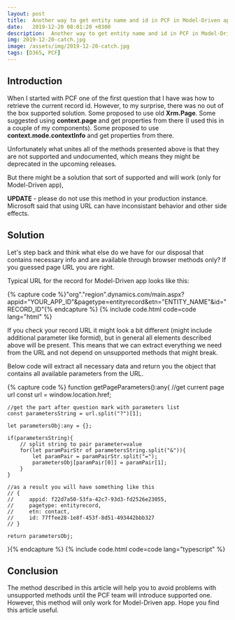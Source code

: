 ```yaml
---
layout: post
title:  Another way to get entity name and id in PCF in Model-Driven app
date:   2019-12-20 08:01:20 +0300
description:  Another way to get entity name and id in PCF in Model-Driven app
img: 2019-12-20-catch.jpg
image: /assets/img/2019-12-20-catch.jpg
tags: [D365, PCF]
---
```

## Introduction

When I started with PCF one of the first question that I have was how to retrieve the current record id. However, to my surprise, there was no out of the box supported solution. Some proposed to use old **Xrm.Page**. Some suggested using **context.page** and get properties from there (I used this in a couple of my components). Some proposed to use **context.mode.contextInfo** and get properties from there.

Unfortunately what unites all of the methods presented above is that they are not supported and undocumented, which means they might be deprecated in the upcoming releases.

But there might be a solution that sort of supported and will work (only for Model-Driven app),

**UPDATE** - please do not use this method in your production instance. Microsoft said that using URL can have inconsistant behavior and other side effects.

## Solution

Let's step back and think what else do we have for our disposal that contains necessary info and are available through browser methods only? If you guessed page URL you are right.

Typical URL for the record for Model-Driven app looks like this:

{% capture code %}"org"."region".dynamics.com/main.aspx?appid="YOUR_APP_ID"&pagetype=entityrecord&etn="ENTITY_NAME"&id="RECORD_ID"{% endcapture %}
{% include code.html code=code lang="html" %}

If you check your record URL it might look a bit different (might include additional parameter like formid), but in general all elements described above will be present. This means that we can extract everything we need from the URL and not depend on unsupported methods that might break.

Below code will extract all necessary data and return you the object that contains all available parameters from the URL.

{% capture code %}
function getPageParameters():any{
    //get current page url
    const url = window.location.href;

    //get the part after question mark with parameters list
    const parametersString = url.split("?")[1]; 

    let parametersObj:any = {};

    if(parametersString){
        // split string to pair parameter=value
        for(let paramPairStr of parametersString.split("&")){
            let paramPair = paramPairStr.split("=");
            parametersObj[paramPair[0]] = paramPair[1];
        }
    }

    //as a result you will have something like this
    // {
    //     appid: f22d7a50-53fa-42c7-93d3-fd2526e23055,
    //     pagetype: entityrecord,
    //     etn: contact,
    //     id: 77ffee28-1e8f-453f-8d51-493442bbb327
    // }

    return parametersObj;
}{% endcapture %}
{% include code.html code=code lang="typescript" %}

## Conclusion

The method described in this article will help you to avoid problems with unsupported methods until the PCF team will introduce supported one. However, this method will only work for Model-Driven app. Hope you find this article useful.
